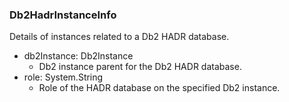 ### Db2HadrInstanceInfo
Details of instances related to a Db2 HADR database.

- db2Instance: Db2Instance
  - Db2 instance parent for the Db2 HADR database.
- role: System.String
  - Role of the HADR database on the specified Db2 instance.
